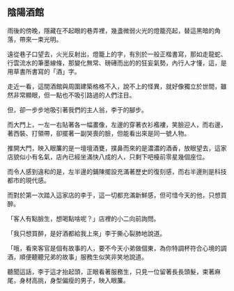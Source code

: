 ## 陰陽酒館

雨後的傍晚，隱藏在不起眼的巷弄裡，幾盞微弱火光的燈籠亮起，替這黑暗的角落，帶來一束光明。

遠從巷子口望去，火光反射出，燈籠上的字，有別於一般正楷書寫，那如走龍蛇、行雲流水的筆墨線條，那變化無常、磅礡而出的的狂妄氣勢，內行人才懂，這，是用草書所書寫的「酒」字。

走近一看，這間酒館與周圍建築格格不入，說不上的怪異，就好像獨立於世間，雖然非常顯眼，但一點也不吸引路過的人們注目。

但，卻一步步地吸引著我們的主人翁，李于的腳步。

而大門上，一左一右貼著各一幅畫像，左邊的穿著衣衫襤褸，笑臉迎人，而右邊，著西裝、打領帶，卻擺著一副哭喪的臉，但能看出來是同一號人物。

推開大門，映入眼簾的是一壇壇酒甕，撲鼻而來的是濃濃的酒香，放眼望去，這家店貌似小有名氣，店內已經坐滿快八成的人，只剩下吧檯前零星幾個座位。

而令人感到違和的是，左半邊的鋪陳擺設充滿著歷史的復刻感，而右半邊則是科技都市的現代感。


而對於第一次踏入這家店的李于，這一切都充滿新鮮感，但可惜今天的他，只想買醉。

「客人有點臉生，想喝點啥呢？」店裡的小二向前詢問。

「我只想買醉，是好酒都給我上來」李于撕心裂肺地說道。

「哦，看來客官是個有故事的人，要不今天小弟做個東，為你特調杯符合心境的調酒，順便聽聽兄弟的故事」服務生似笑非笑地說道。

聽聞這話，李于這才抬起頭，正眼看著服務生，只見一位留著長長頭髮，束著麻尾，身材高挑，身型偏瘦的男子，映入眼簾。